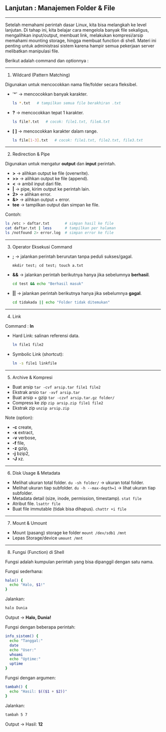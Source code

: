 ## Lanjutan : Manajemen Folder & File
---

Setelah memahami perintah dasar Linux, kita bisa melangkah ke level lanjutan.
Di tahap ini, kita belajar cara mengelola banyak file sekaligus, mengalihkan input/output, membuat link, melakukan kompresi/arsip memahami mounting storage, hingga membuat function di shell.
Materi ini penting untuk administrasi sistem karena hampir semua pekerjaan server melibatkan manipulasi file.

Berikut adalah command dan optionnya :
___

1. Wildcard (Pattern Matching)

Digunakan untuk mencocokkan nama file/folder secara fleksibel.

- '*' → mencocokkan banyak karakter.

  ```bash
  ls *.txt   # tampilkan semua file berakhiran .txt
  ```
- **?** → mencocokkan tepat 1 karakter.

  ```bash
  ls file?.txt   # cocok: file1.txt, fileA.txt
  ```
- **[ ]** → mencocokkan karakter dalam range.

  ```bash
  ls file[1-3].txt   # cocok: file1.txt, file2.txt, file3.txt
  ```

---

2. Redirection & Pipe

Digunakan untuk mengatur **output** dan **input** perintah.

- **>** → alihkan output ke file (overwrite).
- **>>** → alihkan output ke file (append).
- **<** → ambil input dari file.
- **|** → pipe, kirim output ke perintah lain.
- **2>** → alihkan error.
- **&>** → alihkan output + error.
- **tee** → tampilkan output dan simpan ke file.

Contoh:

```bash
ls /etc > daftar.txt       # simpan hasil ke file
cat daftar.txt | less      # tampilkan per halaman
ls /notfound 2> error.log  # simpan error ke file
```

---

3. Operator Eksekusi Command

- **;** → jalankan perintah berurutan tanpa peduli sukses/gagal.

  ```bash**
  mkdir test; cd test; touch a.txt
  ```
- **&&** → jalankan perintah berikutnya hanya jika sebelumnya **berhasil**.

  ```bash
  cd test && echo "Berhasil masuk"
  ```
- **||** → jalankan perintah berikutnya hanya jika sebelumnya **gagal**.

  ```bash
  cd tidakada || echo "Folder tidak ditemukan"
  ```

---

4. Link

Command : **ln**

- Hard Link: salinan referensi data.

  ```bash
  ln file1 file2
  ```
- Symbolic Link (shortcut):

  ```bash
  ln -s file1 linkfile
  ```

---

5. Archive & Kompresi

* Buat arsip 
`tar -cvf arsip.tar file1 file2`
* Ekstrak arsio
`tar -xvf arsip.tar`
* Buat arsip + gzip 
`tar -czvf arsip.tar.gz folder/`
* Compress ke zip 
`zip arsip.zip file1 file2`
* Ekstrak zip
`unzip arsip.zip`

Note (option):
- **-c** create, 
- **-x** extract, 
- **-v** verbose, 
- **-f** file, 
- **-z** gzip, 
- **-j** bzip2, 
- **-J** xz.

---

6. Disk Usage & Metadata

* Melihat ukuran total folder.
`du -sh folder/` → ukuran total folder.
* Melihat ukuran tiap subfolder.
`du -h --max-depth=1` → lihat ukuran tiap subfolder.
* Metadata detail (size, inode, permission, timestamp).
`stat file` 
* Atribut file.
`lsattr file`
* Buat file immutable (tidak bisa dihapus).
`chattr +i file` 

---

7. Mount & Umount

- Mount (pasang) storage ke folder
`mount /dev/sdb1 /mnt`
- Lepas Storage/device 
`umount /mnt`

---

8. Fungsi (Function) di Shell

Fungsi adalah kumpulan perintah yang bisa dipanggil dengan satu nama.

Fungsi sederhana:

```bash
halo() {
  echo "Halo, $1!"
}
```

Jalankan:

```bash
halo Dunia
```

Output → **Halo, Dunia!**

Fungsi dengan beberapa perintah:

```bash
info_sistem() {
  echo "Tanggal:"
  date
  echo "User:"
  whoami
  echo "Uptime:"
  uptime
}
```

Fungsi dengan argumen:

```bash
tambah() {
  echo "Hasil: $(($1 + $2))"
}
```

Jalankan:

```bash
tambah 5 7
```

Output → Hasil: **12**
